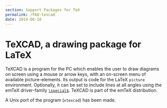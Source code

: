 ```yaml
---
section: Support Packages for TeX
permalink: /FAQ-texcad
date: 2014-06-10
---
```


# TeXCAD, a drawing package for LaTeX

TeXCAD is a program for the PC which enables the user to draw diagrams
on screen using a mouse or arrow keys, with an on-screen menu of available 
picture-elements. Its output is code for the LaTeX
`picture` environment. 
Optionally, it can be set to include lines at all angles using 
the emTeX driver-family
[`\special`s](/FAQ-specials).
TeXCAD is part of the emTeX distribution.

A Unix port of the program (`xtexcad`) has been made.

